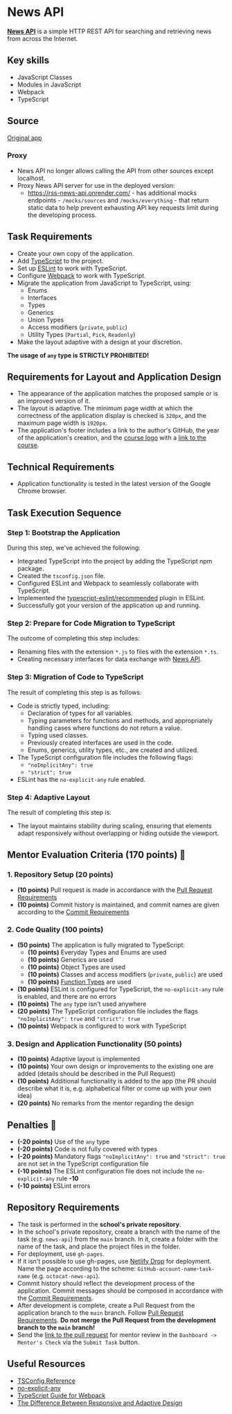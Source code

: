 # News API

**[News API](https://newsapi.org/)** is a simple HTTP REST API for searching and retrieving news from across the Internet.

## Key skills

- JavaScript Classes
- Modules in JavaScript
- Webpack
- TypeScript

## Source

[Original app](https://github.com/rolling-scopes-school/news-JS/)

### Proxy

- News API no longer allows calling the API from other sources except localhost.
- Proxy News API server for use in the deployed version:
  - https://rss-news-api.onrender.com/ - has additional mocks endpoints - `/mocks/sources` and `/mocks/everything` - that return static data to help prevent exhausting API key requests limit during the developing process.

## Task Requirements

- Create your own copy of the application.
- Add [TypeScript](https://www.typescriptlang.org/) to the project.
- Set up [ESLint](https://eslint.org/) to work with TypeScript.
- Configure [Webpack](https://webpack.js.org/) to work with TypeScript.
- Migrate the application from JavaScript to TypeScript, using:
  - Enums
  - Interfaces
  - Types
  - Generics
  - Union Types
  - Access modifiers (`private`, `public`)
  - Utility Types (`Partial`, `Pick`, `Readonly`)
- Make the layout adaptive with a design at your discretion.

**The usage of `any` type is STRICTLY PROHIBITED!**

## Requirements for Layout and Application Design

- The appearance of the application matches the proposed sample or is an improved version of it.
- The layout is adaptive. The minimum page width at which the correctness of the application display is checked is `320px`, and the maximum page width is `1920px`.
- The application's footer includes a link to the author's GitHub, the year of the application's creation, and the [course logo](https://rs.school/images/rs_school_js.svg) with a [link to the course](https://rs.school/js/).

## Technical Requirements

- Application functionality is tested in the latest version of the Google Chrome browser.

## Task Execution Sequence

### Step 1: Bootstrap the Application

During this step, we've achieved the following:

- Integrated TypeScript into the project by adding the TypeScript npm package.
- Created the `tsconfig.json` file.
- Configured ESLint and Webpack to seamlessly collaborate with TypeScript.
- Implemented the [typescript-eslint/recommended](https://www.npmjs.com/package/@typescript-eslint/eslint-plugin) plugin in ESLint.
- Successfully got your version of the application up and running.

### Step 2: Prepare for Code Migration to TypeScript

The outcome of completing this step includes:

- Renaming files with the extension `*.js` to files with the extension `*.ts`.
- Creating necessary interfaces for data exchange with [News API](https://newsapi.org/).

### Step 3: Migration of Code to TypeScript

The result of completing this step is as follows:

- Code is strictly typed, including:
  - Declaration of types for all variables.
  - Typing parameters for functions and methods, and appropriately handling cases where functions do not return a value.
  - Typing used classes.
  - Previously created interfaces are used in the code.
  - Enums, generics, utility types, etc., are created and utilized.
- The TypeScript configuration file includes the following flags:
  - `"noImplicitAny": true`
  - `"strict": true`
- ESLint has the `no-explicit-any` rule enabled.

### Step 4: Adaptive Layout

The result of completing this step is:

- The layout maintains stability during scaling, ensuring that elements adapt responsively without overlapping or hiding outside the viewport.

## Mentor Evaluation Criteria (170 points) 🎯

### 1. Repository Setup (20 points)

- **(10 points)** Pull request is made in accordance with the [Pull Request Requirements](https://docs.rs.school/#/en/pull-request-review-process?id=pull-request-requirements-pr)
- **(10 points)** Commit history is maintained, and commit names are given according to the [Commit Requirements](https://docs.rs.school/#/en/git-convention)

### 2. Code Quality (100 points)

- **(50 points)** The application is fully migrated to TypeScript:
  - **(10 points)** Everyday Types and Enums are used
  - **(10 points)** Generics are used
  - **(10 points)** Object Types are used
  - **(10 points)** Classes and access modifiers (`private`, `public`) are used
  - **(10 points)** [Function Types](https://www.typescriptlang.org/docs/handbook/2/functions.html) are used
- **(10 points)** ESLint is configured for TypeScript, the `no-explicit-any` rule is enabled, and there are no errors
- **(10 points)** The `any` type isn't used anywhere
- **(20 points)** The TypeScript configuration file includes the flags `"noImplicitAny": true` and `"strict": true`
- **(10 points)** Webpack is configured to work with TypeScript

### 3. Design and Application Functionality (50 points)

- **(10 points)** Adaptive layout is implemented
- **(10 points)** Your own design or improvements to the existing one are added (details should be described in the Pull Request)
- **(10 points)** Additional functionality is added to the app (the PR should describe what it is, e.g. alphabetical filter or come up with your own idea)
- **(20 points)** No remarks from the mentor regarding the design

## Penalties 🚓

- **(-20 points)** Use of the `any` type
- **(-20 points)** Code is not fully covered with types
- **(-20 points)** Mandatory flags `"noImplicitAny": true` and `"strict": true` are not set in the TypeScript configuration file
- **(-10 points)** The ESLint configuration file does not include the `no-explicit-any` rule **-10**
- **(-10 points)** ESLint errors

## Repository Requirements

- The task is performed in the **school's private repository**.
- In the school's private repository, create a branch with the name of the task (e.g. `news-api`) from the `main` branch. In it, create a folder with the name of the task, and place the project files in the folder.
- For deployment, use `gh-pages`.
- If it isn't possible to use gh-pages, use [Netlify Drop](https://app.netlify.com/drop) for deployment.
  Name the page according to the scheme: `GitHub-account-name`-`task-name` (e.g. `octocat-news-api`).
- Commit history should reflect the development process of the application. Commit messages should be composed in accordance with the [Commit Requirements](https://docs.rs.school/#/en/git-convention).
- After development is complete, create a Pull Request from the application branch to the `main` branch. Follow [Pull Request Requirements](https://docs.rs.school/#/en/pull-request-review-process?id=pull-request-requirements-pr).
  **Do not merge the Pull Request from the development branch to the `main` branch!**
- Send the <u>link to the pull request</u> for mentor review in the `Dashboard -> Mentor's Check` via the `Submit Task` button.

## Useful Resources

- [TSConfig Reference](https://www.typescriptlang.org/tsconfig)
- [no-explicit-any](https://typescript-eslint.io/rules/no-explicit-any/)
- [TypeScript Guide for Webpack](https://webpack.js.org/guides/typescript/)
- [The Difference Between Responsive and Adaptive Design](https://css-tricks.com/the-difference-between-responsive-and-adaptive-design/)
